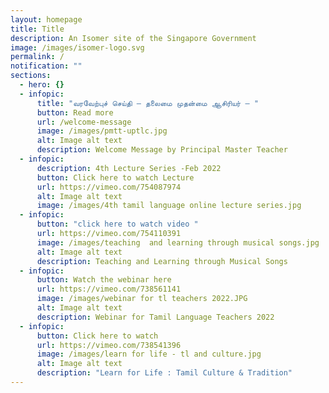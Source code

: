 ```yaml
---
layout: homepage
title: Title
description: An Isomer site of the Singapore Government
image: /images/isomer-logo.svg
permalink: /
notification: ""
sections:
  - hero: {}
  - infopic:
      title: "வரவேற்புச் செய்தி – தலைமை முதன்மை ஆசிரியர் – "
      button: Read more
      url: /welcome-message
      image: /images/pmtt-uptlc.jpg
      alt: Image alt text
      description: Welcome Message by Principal Master Teacher
  - infopic:
      description: 4th Lecture Series -Feb 2022
      button: Click here to watch Lecture
      url: https://vimeo.com/754087974
      alt: Image alt text
      image: /images/4th tamil language online lecture series.jpg
  - infopic:
      button: "click here to watch video "
      url: https://vimeo.com/754110391
      image: /images/teaching  and learning through musical songs.jpg
      alt: Image alt text
      description: Teaching and Learning through Musical Songs
  - infopic:
      button: Watch the webinar here
      url: https://vimeo.com/738561141
      image: /images/webinar for tl teachers 2022.JPG
      alt: Image alt text
      description: Webinar for Tamil Language Teachers 2022
  - infopic:
      button: Click here to watch
      url: https://vimeo.com/738541396
      image: /images/learn for life - tl and culture.jpg
      alt: Image alt text
      description: "Learn for Life : Tamil Culture & Tradition"
---
```

